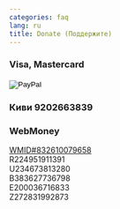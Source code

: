 ```yaml
---
categories: faq
lang: ru
title: Donate (Поддержите)
---
```

<h3>Visa, Mastercard</h3>
<form action="https://www.paypal.com/cgi-bin/webscr" method="post" target="_top">
<input type="hidden" name="cmd" value="_s-xclick">
<input type="hidden" name="hosted_button_id" value="EZBUA8YJVZBV2">
<input type="image" src="https://www.paypalobjects.com/ru_RU/RU/i/btn/btn_donateCC_LG.gif" border="0" name="submit" alt="PayPal">
<img alt="" border="0" src="https://www.paypalobjects.com/ru_RU/i/scr/pixel.gif" width="1" height="1">
</form>

<h3>Киви <b>9202663839</b></h3>

<h3>WebMoney</h3>
<a href="http://passport.webmoney.ru/asp/certview.asp?wmid=832610079658">WMID#832610079658</a><br/>
R224951911391<br/>
U234673813280<br/>
B383627736798<br/>
E200036716833<br/>
Z272831992873<br/>

